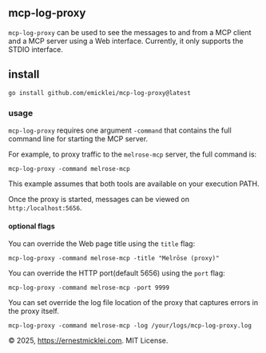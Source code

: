 ## mcp-log-proxy

`mcp-log-proxy` can be used to see the messages to and from a MCP client and a MCP server using a Web interface.
Currently, it only supports the STDIO interface.

## install

    go install github.com/emicklei/mcp-log-proxy@latest

### usage

`mcp-log-proxy` requires one argument `-command` that contains the full command line for starting the MCP server.

For example, to proxy traffic to the `melrose-mcp` server, the full command is:

    mcp-log-proxy -command melrose-mcp

This example assumes that both tools are available on your execution PATH.

Once the proxy is started, messages can be viewed on `http:/localhost:5656`.

#### optional flags

You can override the Web page title using the `title` flag:

    mcp-log-proxy -command melrose-mcp -title "Melrōse (proxy)"   

You can override the HTTP port(default 5656) using the `port` flag:

    mcp-log-proxy -command melrose-mcp -port 9999

You can set override the log file location of the proxy that captures errors in the proxy itself.

    mcp-log-proxy -command melrose-mcp -log /your/logs/mcp-log-proxy.log

&copy; 2025, https://ernestmicklei.com. MIT License.